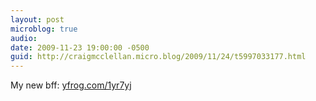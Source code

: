 ```yaml
---
layout: post
microblog: true
audio: 
date: 2009-11-23 19:00:00 -0500
guid: http://craigmcclellan.micro.blog/2009/11/24/t5997033177.html
---
```

My new bff: [yfrog.com/1yr7yj](http://yfrog.com/1yr7yj)
